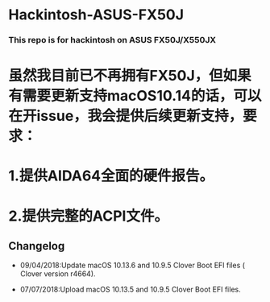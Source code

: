 # Hackintosh-ASUS-FX50J
### This repo is for hackintosh on ASUS FX50J/X550JX


# 虽然我目前已不再拥有FX50J，但如果有需要更新支持macOS10.14的话，可以在开issue，我会提供后续更新支持，要求：
# 1.提供AIDA64全面的硬件报告。
# 2.提供完整的ACPI文件。


## Changelog

* 09/04/2018:Update macOS 10.13.6 and 10.9.5 Clover Boot EFI files ( Clover version r4664).

* 07/07/2018:Upload macOS 10.13.5 and 10.9.5 Clover Boot EFI files.
